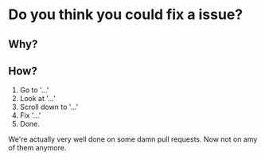 # Do you think you could fix a issue?
## Why?
<!-- A clear and concise description about why you could fix a issue. -->
## How?
<!-- GO fill in the missing parts. -->
1. Go to '...'
2. Look at '...'
3. Scroll down to '...'
4. Fix '...'
5. Done.

We're actually very well done on some damn pull requests. Now not on amy of them anymore.
